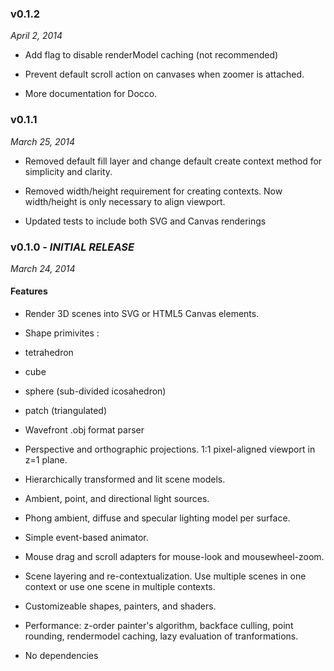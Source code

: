 ### v0.1.2

*April 2, 2014*

+ Add flag to disable renderModel caching (not recommended)

+ Prevent default scroll action on canvases when zoomer is attached.

+ More documentation for Docco.

### v0.1.1

*March 25, 2014*

+ Removed default fill layer and change default create context method for simplicity and clarity.

+ Removed width/height requirement for creating contexts. Now width/height is only necessary to align viewport.

+ Updated tests to include both SVG and Canvas renderings

### v0.1.0 - *INITIAL RELEASE*

*March 24, 2014*

#### Features

+ Render 3D scenes into SVG or HTML5 Canvas elements.

+ Shape primivites :
 + tetrahedron
 + cube
 + sphere (sub-divided icosahedron)
 + patch (triangulated)
 + Wavefront .obj format parser

+ Perspective and orthographic projections. 1:1 pixel-aligned viewport in z=1 plane.

+ Hierarchically transformed and lit scene models.

+ Ambient, point, and directional light sources.

+ Phong ambient, diffuse and specular lighting model per surface.

+ Simple event-based animator.

+ Mouse drag and scroll adapters for mouse-look and mousewheel-zoom.

+ Scene layering and re-contextualization. Use multiple scenes in one context or use one scene in multiple contexts.

+ Customizeable shapes, painters, and shaders.

+ Performance: z-order painter's algorithm, backface culling, point rounding, rendermodel caching, lazy evaluation of tranformations.

+ No dependencies